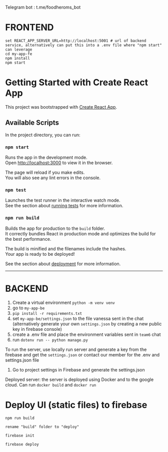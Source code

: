 Telegram bot : t.me/foodheroms_bot

# FRONTEND

```
set REACT_APP_SERVER_URL=http://localhost:5001 # url of backend service, alternatively can put this into a .env file where "npm start" can leverage
cd my-app-fe
npm install
npm start

```

# Getting Started with Create React App

This project was bootstrapped with [Create React App](https://github.com/facebook/create-react-app).

## Available Scripts

In the project directory, you can run:

### `npm start`

Runs the app in the development mode.\
Open [http://localhost:3000](http://localhost:3000) to view it in the browser.

The page will reload if you make edits.\
You will also see any lint errors in the console.

### `npm test`

Launches the test runner in the interactive watch mode.\
See the section about [running tests](https://facebook.github.io/create-react-app/docs/running-tests) for more information.

### `npm run build`

Builds the app for production to the `build` folder.\
It correctly bundles React in production mode and optimizes the build for the best performance.

The build is minified and the filenames include the hashes.\
Your app is ready to be deployed!

See the section about [deployment](https://facebook.github.io/create-react-app/docs/deployment) for more information.

---

# BACKEND

1. Create a virtual environment `python -m venv venv`
2. go to `my-app-be`
3. `pip install -r requirements.txt`
4. set `my-app-be/settings.json` to the file vanessa sent in the chat (alternatively generate your own `settings.json` by creating a new public key in firebase console)
5. create a .env file and place the environment variables sent in `team6` chat
6. run `dotenv run -- python manage.py`

To run the server, use locally run server and generate a key from the firebase and get the `settings.json` or contact our member for the .env and settings.json file
1. Go to project settings in Firebase and generate the settings.json

Deployed server: the server is deployed using Docker and to the google cloud. Can run `docker build` and `docker run` 



# Deploy UI (static files) to firebase
```
npm run build

rename "build" folder to "deploy"

firebase init

firebase deploy
```
